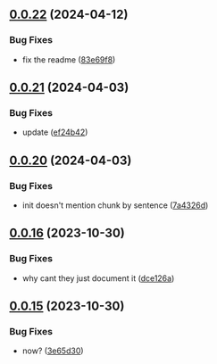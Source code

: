 ## [0.0.22](https://github.com/technovangelist/mattsollamatoolspython/compare/v0.0.21...v0.0.22) (2024-04-12)


### Bug Fixes

* fix the readme ([83e69f8](https://github.com/technovangelist/mattsollamatoolspython/commit/83e69f80794ca26e31d891a8ede3a6cd93e7e092))



## [0.0.21](https://github.com/technovangelist/mattsollamatoolspython/compare/v0.0.20...v0.0.21) (2024-04-03)


### Bug Fixes

* update ([ef24b42](https://github.com/technovangelist/mattsollamatoolspython/commit/ef24b4288f9939bdfc8b8d2ba7ae6e9e3a35aa98))



## [0.0.20](https://github.com/technovangelist/mattsollamatoolspython/compare/v0.0.16...v0.0.20) (2024-04-03)


### Bug Fixes

* init doesn't mention chunk by sentence ([7a4326d](https://github.com/technovangelist/mattsollamatoolspython/commit/7a4326d9644350427c53e796ea27f217b1a1fc4c))



## [0.0.16](https://github.com/technovangelist/mattsollamatoolspython/compare/v0.0.15...v0.0.16) (2023-10-30)


### Bug Fixes

* why cant they just document it ([dce126a](https://github.com/technovangelist/mattsollamatoolspython/commit/dce126ab6fd4ca73a3a3cac40b2b87d055d5195a))



## [0.0.15](https://github.com/technovangelist/mattsollamatoolspython/compare/v0.0.14...v0.0.15) (2023-10-30)


### Bug Fixes

* now? ([3e65d30](https://github.com/technovangelist/mattsollamatoolspython/commit/3e65d3091e9a1a64740e62dd256575710732e37b))



